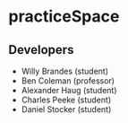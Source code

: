 # practiceSpace


## Developers
* Willy Brandes (student)
* Ben Coleman (professor)
* Alexander Haug (student)
* Charles Peeke (student)
* Daniel Stocker (student)
